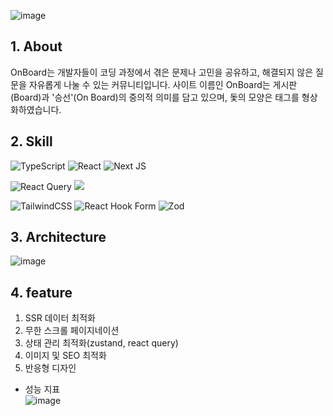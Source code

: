 ![image](https://github.com/user-attachments/assets/1c8cbc9d-eb4b-4a51-a811-af98099e7feb)


## 1. About
OnBoard는 개발자들이 코딩 과정에서 겪은 문제나 고민을 공유하고, 해결되지 않은 질문을 자유롭게 나눌 수 있는 커뮤니티입니다.
사이트 이름인 OnBoard는 게시판(Board)과 '승선'(On Board)의 중의적 의미를 담고 있으며, 돛의 모양은 태그를 형상화하였습니다.

## 2. Skill
![TypeScript](https://img.shields.io/badge/typescript-%23007ACC.svg?style=for-the-badge&logo=typescript&logoColor=white)
![React](https://img.shields.io/badge/react-%2320232a.svg?style=for-the-badge&logo=react&logoColor=%2361DAFB)
![Next JS](https://img.shields.io/badge/Next-black?style=for-the-badge&logo=next.js&logoColor=white)

![React Query](https://img.shields.io/badge/-React%20Query-FF4154?style=for-the-badge&logo=react%20query&logoColor=white)
<img src="https://img.shields.io/badge/zustand-orange?style=for-the-badge&logo=zustand&logoColor=white">

![TailwindCSS](https://img.shields.io/badge/tailwindcss-%2338B2AC.svg?style=for-the-badge&logo=tailwind-css&logoColor=white)
![React Hook Form](https://img.shields.io/badge/React%20Hook%20Form-%23EC5990.svg?style=for-the-badge&logo=reacthookform&logoColor=white)
![Zod](https://img.shields.io/badge/zod-%233068b7.svg?style=for-the-badge&logo=zod&logoColor=white)

## 3. Architecture
![image](https://github.com/user-attachments/assets/44324365-bcec-442a-b35b-83aa89e897fe)

## 4. feature
1. SSR 데이터 최적화
2. 무한 스크롤 페이지네이션
3. 상태 관리 최적화(zustand, react query)
4. 이미지 및 SEO 최적화
5. 반응형 디자인
- 성능 지표  
![image](https://github.com/user-attachments/assets/365959a6-4965-4cda-813d-8d9b683f88f7)
